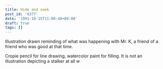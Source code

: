 ```yaml
---
title: Hide and seek
post_id: '6377'
date: '1991-10-15T11:00:48+09:00'
draft: true
tags: []
---
```


Illustration drawn reminding of what was happening with Mr. K, a friend of a friend who was good at that time.

Cropie pencil for line drawing, watercolor paint for filling. It is not an illustration depicting a stalker at all w
